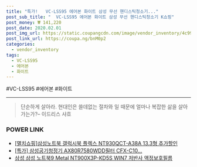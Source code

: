 ```yaml
--- 
title: "특가!   VC-LSS95 에어본 화이트 삼성 무선 핸디스틱청소기..." 
post_sub_title: "  VC-LSS95 에어본 화이트 삼성 무선 핸디스틱청소기 K쇼핑" 
post_money: ₩ 141,220 
post_date: 2020.02.01 
post_img_url: https://static.coupangcdn.com/image/vendor_inventory/4c99/cf4633c5fc56074f64455f1d5999b25e882ff542ea790f33d5a453fe901f.jpg 
post_link_url: https://coupa.ng/bnM0p2 
categories: 
  - vendor_inventory 
tags: 
  - VC-LSS95 
  - 에어본 
  - 화이트 
--- 
```

  #VC-LSS95 #에어본 #화이트 
<hr> 

> 단순하게 살아라. 현대인은 쓸데없는 절차와 일 때문에 얼마나 복잡한 삶을 살아가는가?– 이드리스 샤흐 


### POWER LINK

* <a href="https://blog.naver.com/an0733/221784934084" target="_blank">[멸치쇼핑]삼성노트북 갤럭시북 플렉스 NT930QCT-A38A 13.3형 추가할인</a>
* <a href="https://blog.naver.com/santokki14/221791375830" target="_blank">[특가] 삼성공기청정기 AX80R7580WDD필터 CFX-C10...</a>
* <a href="https://blog.naver.com/fasyy4321/221785939425" target="_blank">삼성 삼성 노트북9 Metal NT900X3P-KD5S WIN7 저반사 액정보호필름</a>

